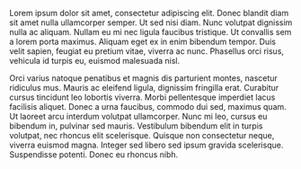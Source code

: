 Lorem ipsum dolor sit amet, consectetur adipiscing elit. Donec blandit diam sit amet nulla ullamcorper semper. Ut sed nisi diam. Nunc volutpat dignissim nulla ac aliquam. Nullam eu mi nec ligula faucibus tristique. Ut convallis sem a lorem porta maximus. Aliquam eget ex in enim bibendum tempor. Duis velit sapien, feugiat eu pretium vitae, viverra ac nunc. Phasellus orci risus, vehicula id turpis eu, euismod malesuada nisl.

Orci varius natoque penatibus et magnis dis parturient montes, nascetur ridiculus mus. Mauris ac eleifend ligula, dignissim fringilla erat. Curabitur cursus tincidunt leo lobortis viverra. Morbi pellentesque imperdiet lacus facilisis aliquet. Donec a urna faucibus, commodo dui sed, maximus quam. Ut laoreet arcu interdum volutpat ullamcorper. Nunc mi leo, cursus eu bibendum in, pulvinar sed mauris. Vestibulum bibendum elit in turpis volutpat, nec rhoncus elit scelerisque. Quisque non consectetur neque, viverra euismod magna. Integer sed libero sed ipsum gravida scelerisque. Suspendisse potenti. Donec eu rhoncus nibh.
